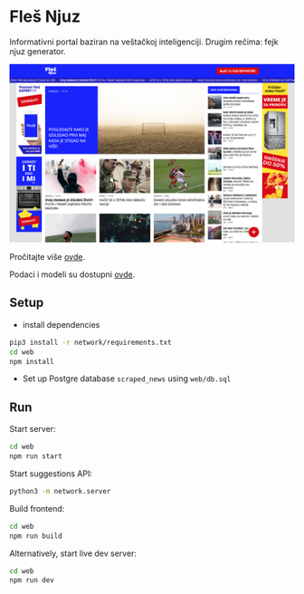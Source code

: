 # Fleš Njuz 


Informativni portal baziran na veštačkoj inteligenciji. Drugim rečima: fejk njuz generator.

![Fleš Njuz](https://github.com/sterlu/Fles/blob/master/screenshot.jpg)


Pročitajte više [ovde](https://medium.com/@SterLu/750-hiljada-naslova-a-onda-je-tek-počela-akcija-cbd04aeeb7d1).

Podaci i modeli su dostupni [ovde](https://drive.google.com/drive/folders/1WQYL0MzltMvi9DtL8euaZveMwCd2tYpH?usp=sharing).


## Setup
- install dependencies
```bash
pip3 install -r network/requirements.txt
cd web
npm install
```
- Set up Postgre database `scraped_news` using `web/db.sql` 


## Run
Start server:
```bash
cd web
npm run start
```

Start suggestions API:
```bash
python3 -m network.server
```

Build frontend:
```bash
cd web
npm run build
```
Alternatively, start live dev server:
```bash
cd web
npm run dev
```
